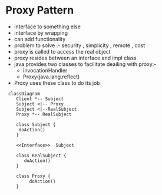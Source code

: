 # Proxy Pattern 
- interface to something else
- interface by wrapping 
- can add functionality 
- problem to solve :- security , simplicity , remote , cost
- proxy is called to access the real object 
- proxy resides between an interface and impl class
- java provides two classes to facilitate deailing with proxy:-
  - invocationHandler 
  - Proxy(java.lang.reflect)
- Proxy uses these class to do its job


```mermaid
 classDiagram
    Client *-- Subject
    Subject <|-- Proxy
    Subject <|--RealSubject
    Proxy *-- RealSubject
    
    class Subject {
     doAction()
    } 
    
    <<Interface>>  Subject
    
    class RealSubject {
       doAction()
    }
    
    class Proxy {
         doAction()
    }
```